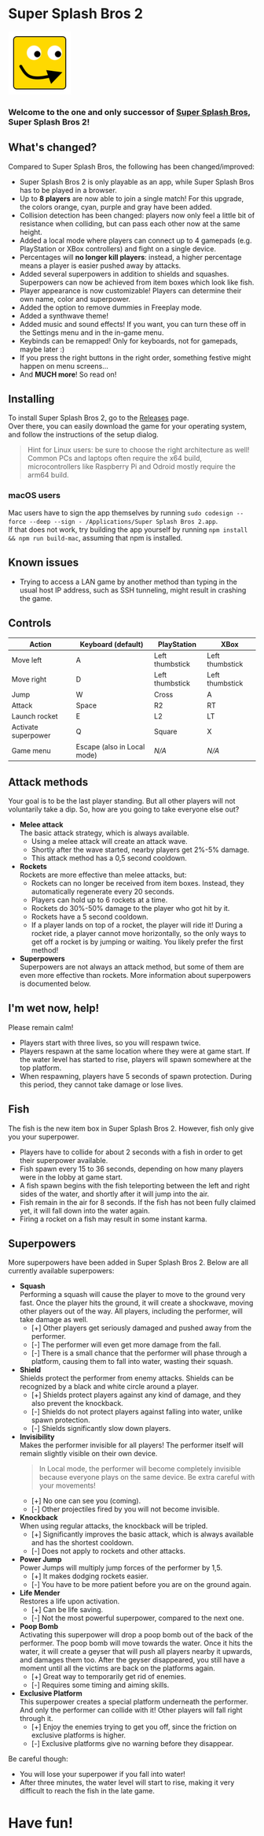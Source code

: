 # Super Splash Bros 2
![Super Splash Bros 2 logo](/app/img/icons/128x128.png)
### Welcome to the one and only successor of [Super Splash Bros](https://nm-games.eu/g/33), Super Splash Bros 2!

## What's changed?
Compared to Super Splash Bros, the following has been changed/improved:
- Super Splash Bros 2 is only playable as an app, while Super Splash Bros has to be played in a browser.
- Up to **8 players** are now able to join a single match! For this upgrade, the colors orange, cyan, purple and gray have been added.
- Collision detection has been changed: players now only feel a little bit of resistance when colliding, but can pass each other now at the same height.
- Added a local mode where players can connect up to 4 gamepads (e.g. PlayStation or XBox controllers) and fight on a single device.
- Percentages will **no longer kill players**: instead, a higher percentage means a player is easier pushed away by attacks.
- Added several superpowers in addition to shields and squashes. Superpowers can now be achieved from item boxes which look like fish.
- Player appearance is now customizable! Players can determine their own name, color and superpower.
- Added the option to remove dummies in Freeplay mode.
- Added a synthwave theme!
- Added music and sound effects! If you want, you can turn these off in the Settings menu and in the in-game menu.
- Keybinds can be remapped! Only for keyboards, not for gamepads, maybe later :)
- If you press the right buttons in the right order, something festive might happen on menu screens...
- And **MUCH more**! So read on!

## Installing
To install Super Splash Bros 2, go to the [Releases](https://github.com/NM-Games/super-splash-bros-2/releases) page.  
Over there, you can easily download the game for your operating system, and follow the instructions of the setup dialog.
> Hint for Linux users: be sure to choose the right architecture as well!
> Common PCs and laptops often require the x64 build, microcontrollers like Raspberry Pi and Odroid mostly require the arm64 build.
### macOS users
Mac users have to sign the app themselves by running `sudo codesign --force --deep --sign - /Applications/Super Splash Bros 2.app`.  
If that does not work, try building the app yourself by running `npm install && npm run build-mac`, assuming that npm is installed.

## Known issues
- Trying to access a LAN game by another method than typing in the usual host IP address, such as SSH tunneling, might result in crashing the game.

## Controls
|Action|Keyboard (default)|PlayStation|XBox|
|-----|-----|-----|-----|
|Move left|A|Left thumbstick|Left thumbstick|
|Move right|D|Left thumbstick|Left thumbstick|
|Jump|W|Cross|A|
|Attack|Space|R2|RT|
|Launch rocket|E|L2|LT|
|Activate superpower|Q|Square|X|
|Game menu|Escape (also in Local mode)|*N/A*|*N/A*|

## Attack methods
Your goal is to be the last player standing. But all other players will not voluntarily take a dip. So, how are you going to take everyone else out?
- **Melee attack**  
  The basic attack strategy, which is always available.
  - Using a melee attack will create an attack wave.
  - Shortly after the wave started, nearby players get 2%-5% damage.
  - This attack method has a 0,5 second cooldown.
- **Rockets**  
  Rockets are more effective than melee attacks, but:
  - Rockets can no longer be received from item boxes. Instead, they automatically regenerate every 20 seconds.
  - Players can hold up to 6 rockets at a time.
  - Rockets do 30%-50% damage to the player who got hit by it.
  - Rockets have a 5 second cooldown.
  - If a player lands on top of a rocket, the player will ride it! During a rocket ride, a player cannot move horizontally, so the only ways to get off a rocket is by jumping or waiting. You likely prefer the first method!
- **Superpowers**  
  Superpowers are not always an attack method, but some of them are even more effective than rockets. More information about superpowers is documented below.

## I'm wet now, help!
Please remain calm!
- Players start with three lives, so you will respawn twice.
- Players respawn at the same location where they were at game start. If the water level has started to rise, players will spawn somewhere at the top platform.
- When respawning, players have 5 seconds of spawn protection. During this period, they cannot take damage or lose lives.

## Fish
The fish is the new item box in Super Splash Bros 2. However, fish only give you your superpower.
- Players have to collide for about 2 seconds with a fish in order to get their superpower available.
- Fish spawn every 15 to 36 seconds, depending on how many players were in the lobby at game start.
- A fish spawn begins with the fish teleporting between the left and right sides of the water, and shortly after it will jump into the air.
- Fish remain in the air for 8 seconds. If the fish has not been fully claimed yet, it will fall down into the water again.
- Firing a rocket on a fish may result in some instant karma.

## Superpowers
More superpowers have been added in Super Splash Bros 2. Below are all currently available superpowers:
- **Squash**  
  Performing a squash will cause the player to move to the ground very fast. Once the player hits the ground, it will create a shockwave, moving other players out of the way. All players, including the performer, will take damage as well.
  - [+] Other players get seriously damaged and pushed away from the performer.
  - [-] The performer will even get more damage from the fall.
  - [-] There is a small chance that the performer will phase through a platform, causing them to fall into water, wasting their squash.
- **Shield**  
  Shields protect the performer from enemy attacks. Shields can be recognized by a black and white circle around a player.
  - [+] Shields protect players against any kind of damage, and they also prevent the knockback.
  - [-] Shields do not protect players against falling into water, unlike spawn protection.
  - [-] Shields significantly slow down players.
- **Invisibility**  
  Makes the performer invisible for all players! The performer itself will remain slightly visible on their own device.
  > In Local mode, the performer will become completely invisible because everyone plays on the same device. Be extra careful with your movements!
  - [+] No one can see you (coming).
  - [-] Other projectiles fired by you will not become invisible.
- **Knockback**  
  When using regular attacks, the knockback will be tripled.
  - [+] Significantly improves the basic attack, which is always available and has the shortest cooldown.
  - [-] Does not apply to rockets and other attacks.
- **Power Jump**  
  Power Jumps will multiply jump forces of the performer by 1,5.
  - [+] It makes dodging rockets easier.
  - [-] You have to be more patient before you are on the ground again.
- **Life Mender**  
  Restores a life upon activation.
  - [+] Can be life saving.
  - [-] Not the most powerful superpower, compared to the next one.
- **Poop Bomb**  
  Activating this superpower will drop a poop bomb out of the back of the performer. The poop bomb will move towards the water. Once it hits the water, it will create a geyser that will push all players nearby it upwards, and damages them too. After the geyser disappeared, you still have a moment until all the victims are back on the platforms again.
  - [+] Great way to temporarily get rid of enemies.
  - [-] Requires some timing and aiming skills.
- **Exclusive Platform**  
  This superpower creates a special platform underneath the performer. And only the performer can collide with it! Other players will fall right through it.
  - [+] Enjoy the enemies trying to get you off, since the friction on exclusive platforms is higher.
  - [-] Exclusive platforms give no warning before they disappear.

Be careful though:
- You will lose your superpower if you fall into water!
- After three minutes, the water level will start to rise, making it very difficult to reach the fish in the late game.

# Have fun!
